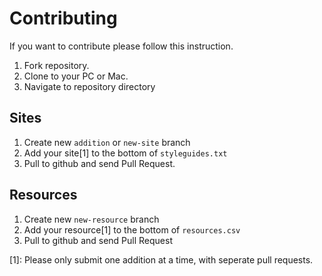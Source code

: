 Contributing
============

If you want to contribute please follow this instruction.

1. Fork repository.
2. Clone to your PC or Mac.
3. Navigate to repository directory

## Sites

1. Create new `addition` or `new-site` branch
2. Add your site[1] to the bottom of `styleguides.txt`
3. Pull to github and send Pull Request.

## Resources

1. Create new `new-resource` branch
2. Add your resource[1] to the bottom of `resources.csv`
3. Pull to github and send Pull Request

[1]: Please only submit one addition at a time, with seperate pull requests.
